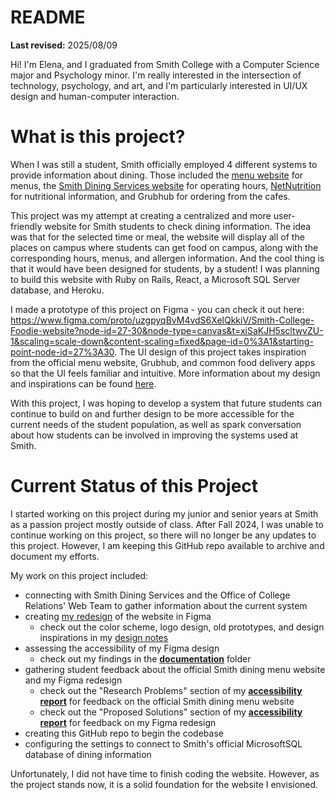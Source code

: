 # README

**Last revised:** 2025/08/09

Hi! I'm Elena, and I graduated from Smith College with a Computer Science major and Psychology minor. I'm really interested in the intersection of technology, psychology, and art, and I'm particularly interested in UI/UX design and human-computer interaction.

# What is this project?

When I was still a student, Smith officially employed 4 different systems to provide information about dining. Those included the [menu website](https://www.smith.edu/diningservices/menu_poc/cbord_menus.php) for menus, the [Smith Dining Services website](https://www.smith.edu/your-campus/dining-menus/hours) for operating hours, [NetNutrition](https://cbweb.smith.edu/NetNutrition/1) for nutritional information, and Grubhub for ordering from the cafes.

This project was my attempt at creating a centralized and more user-friendly website for Smith students to check dining information. The idea was that for the selected time or meal, the website will display all of the places on campus where students can get food on campus, along with the corresponding hours, menus, and allergen information. And the cool thing is that it would have been designed for students, by a student! I was planning to build this website with Ruby on Rails, React, a Microsoft SQL Server database, and Heroku.

I made a prototype of this project on Figma - you can check it out here: https://www.figma.com/proto/uzgpyqBvM4vdS6XelQkkiV/Smith-College-Foodie-website?node-id=27-30&node-type=canvas&t=xiSaKJH5scltwvZU-1&scaling=scale-down&content-scaling=fixed&page-id=0%3A1&starting-point-node-id=27%3A30. The UI design of this project takes inspiration from the official menu website, Grubhub, and common food delivery apps so that the UI feels familiar and intuitive. More information about my design and inspirations can be found [here]().

With this project, I was hoping to develop a system that future students can continue to build on and further design to be more accessible for the current needs of the student population, as well as spark conversation about how students can be involved in improving the systems used at Smith.


# Current Status of this Project

I started working on this project during my junior and senior years at Smith as a passion project mostly outside of class. After Fall 2024, I was unable to continue working on this project, so there will no longer be any updates to this project. However, I am keeping this GitHub repo available to archive and document my efforts. 

My work on this project included:
* connecting with Smith Dining Services and the Office of College Relations' Web Team to gather information about the current system
* creating [my redesign](https://www.figma.com/proto/uzgpyqBvM4vdS6XelQkkiV/Smith-College-Foodie-website?node-id=27-30&node-type=canvas&t=xiSaKJH5scltwvZU-1&scaling=scale-down&content-scaling=fixed&page-id=0%3A1&starting-point-node-id=27%3A30) of the website in Figma
   * check out the color scheme, logo design, old prototypes, and design inspirations in my [design notes]()
* assessing the accessibility of my Figma design
   * check out my findings in the [**documentation**](https://github.com/elenaywang/smithfoodie/tree/main/documentation) folder
* gathering student feedback about the official Smith dining menu website and my Figma redesign
   * check out the "Research Problems" section of my [**accessibility report**](https://github.com/elenaywang/smithfoodie/blob/main/documentation/The%20Accessibility%20of%20Smith%20Foodie%20report.pdf) for feedback on the official Smith dining menu website
   * check out the "Proposed Solutions" section of my [**accessibility report**](https://github.com/elenaywang/smithfoodie/blob/main/documentation/The%20Accessibility%20of%20Smith%20Foodie%20report.pdf) for feedback on my Figma redesign
* creating this GitHub repo to begin the codebase
* configuring the settings to connect to Smith's official MicrosoftSQL database of dining information

Unfortunately, I did not have time to finish coding the website. However, as the project stands now, it is a solid foundation for the website I envisioned.